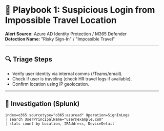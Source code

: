 # 📘 Playbook 1: Suspicious Login from Impossible Travel Location

**Alert Source:** Azure AD Identity Protection / M365 Defender  
**Detection Name:** "Risky Sign-In" / "Impossible Travel"

---

## 🔍 Triage Steps

- Verify user identity via internal comms (/Teams/email).
- Check if user is traveling (check HR travel logs if available).
- Confirm location using IP geolocation.

---

## 🔎 Investigation (Splunk)

```spl
index=o365 sourcetype="o365:azuread" Operation=SignInLogs
| search UserPrincipalName="user@example.com"
| stats count by Location, IPAddress, DeviceDetail


